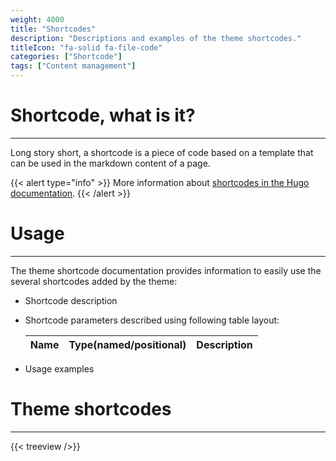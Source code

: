 ```yaml
---
weight: 4000
title: "Shortcodes"
description: "Descriptions and examples of the theme shortcodes."
titleIcon: "fa-solid fa-file-code"
categories: ["Shortcode"]
tags: ["Content management"]
---
```


# Shortcode, what is it?
---

Long story short, a shortcode is a piece of code based on a template that can be used in the markdown content of a page.

{{< alert type="info" >}}
More information about [shortcodes in the Hugo documentation](https://gohugo.io/content-management/shortcodes/).
{{< /alert >}}

# Usage
---

The theme shortcode documentation provides information to easily use the several shortcodes added by the theme:
* Shortcode description
* Shortcode parameters described using following table layout:

    | Name | Type(named/positional) | Description |
    | ---- | ---------------------- | ----------- |
* Usage examples

# Theme shortcodes
---

{{< treeview />}}